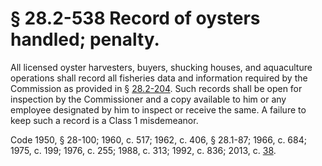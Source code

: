 # § 28.2-538 Record of oysters handled; penalty.

<p>All licensed oyster harvesters, buyers, shucking houses, and aquaculture operations shall record all fisheries data and information required by the Commission as provided in § <a href='http://law.lis.virginia.gov/vacode/28.2-204/'>28.2-204</a>. Such records shall be open for inspection by the Commissioner and a copy available to him or any employee designated by him to inspect or receive the same. A failure to keep such a record is a Class 1 misdemeanor.</p><p>Code 1950, § 28-100; 1960, c. 517; 1962, c. 406, § 28.1-87; 1966, c. 684; 1975, c. 199; 1976, c. 255; 1988, c. 313; 1992, c. 836; 2013, c. <a href='http://lis.virginia.gov/cgi-bin/legp604.exe?131+ful+CHAP0038'>38</a>.</p>